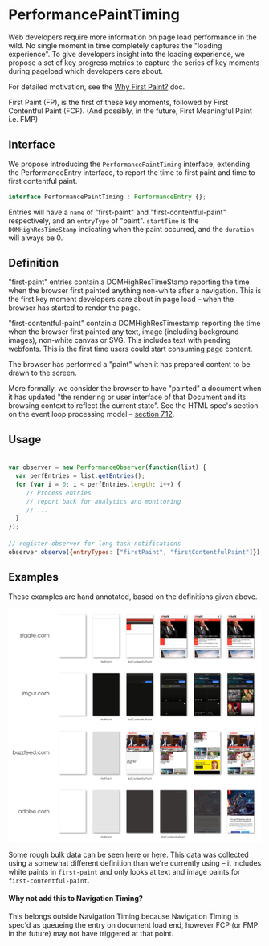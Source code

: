 # PerformancePaintTiming

Web developers require more information on page load performance in the wild. 
No single moment in time completely captures the "loading experience". To give developers insight into the loading experience, we propose a set of key progress metrics to capture the series of key moments during pageload which developers care about.

For detailed motivation, see the [Why First Paint?](https://docs.google.com/document/d/1wdxSXo_jctZjdPaJeTtYYFF-rLtUFxrU72_7h9qbQaM/edit) doc.

First Paint (FP), is the first of these key moments, followed by First Contentful Paint (FCP).
(And possibly, in the future, First Meaningful Paint i.e. FMP)

## Interface
We propose introducing the `PerformancePaintTiming` interface, extending the PerformanceEntry interface, to report the time to first paint and time to first contentful paint.

```javascript
interface PerformancePaintTiming : PerformanceEntry {};
```

Entries will have a `name` of "first-paint" and "first-contentful-paint" respectively, and an `entryType` of "paint". `startTime` is the `DOMHighResTimeStamp` indicating when the paint occurred, and the `duration` will always be 0.

## Definition
"first-paint" entries contain a DOMHighResTimeStamp reporting the time when the browser first painted anything non-white after a navigation. This is the first key moment developers care about in page load – when the browser has started to render the page.

"first-contentful-paint" contain a DOMHighResTimestamp reporting the time when the browser first painted any text, image (including background images), non-white canvas or SVG. This includes text with pending webfonts. This is the first time users could start consuming page content.

The browser has performed a "paint" when it has prepared content to be drawn to the screen.

More formally, we consider the browser to have "painted" a document when it has updated "the rendering or user interface of that Document and its browsing context to reflect the current state". See the HTML spec's section on the event loop processing model – [section 7.12](https://html.spec.whatwg.org/multipage/webappapis.html#event-loop-processing-model).

## Usage

```javascript

var observer = new PerformanceObserver(function(list) {
  var perfEntries = list.getEntries();
  for (var i = 0; i < perfEntries.length; i++) {
     // Process entries
     // report back for analytics and monitoring
     // ...
  }
});

// register observer for long task notifications
observer.observe({entryTypes: ["firstPaint", "firstContentfulPaint"]});

```

## Examples

These examples are hand annotated, based on the definitions given above.

![Web page filmstrips with annotated first paint times.](filmstrip.png)

Some rough bulk data can be seen [here](https://docs.google.com/spreadsheets/d/1i0-tOtZP21m3DjBJflUJYao9-WAKwWV2p9WFlVhVivg/edit#gid=1447332636) or [here](https://docs.google.com/spreadsheets/d/1nGauGA3EvN8NBC3ErWjLd8Bz-NzmmEa6q6UP5KhfgeA/edit#gid=0). This data was collected using a somewhat different definition than we're currently using – it includes white paints in `first-paint` and only looks at text and image paints for `first-contentful-paint`.

#### Why not add this to Navigation Timing?
This belongs outside Navigation Timing because Navigation Timing is spec'd as queueing the entry on document load end, however FCP (or FMP in the future) may not have triggered at that point.
